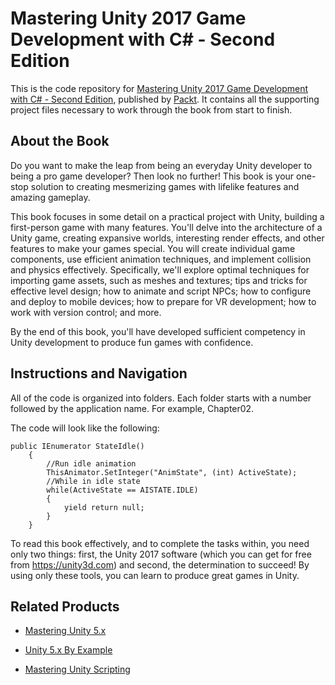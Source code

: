 # Mastering Unity 2017 Game Development with C# - Second Edition
This is the code repository for [Mastering Unity 2017 Game Development with C# - Second Edition](https://www.packtpub.com/web-development/mastering-unity-2017-game-development-c-second-edition?utm_source=github&utm_medium=repository&utm_campaign=9781788479837), published by [Packt](https://www.packtpub.com/?utm_source=github). It contains all the supporting project files necessary to work through the book from start to finish.
## About the Book
Do you want to make the leap from being an everyday Unity developer to being a pro game developer? Then look no further! This book is your one-stop solution to creating mesmerizing games with lifelike features and amazing gameplay.

This book focuses in some detail on a practical project with Unity, building a first-person game with many features. You'll delve into the architecture of a Unity game, creating expansive worlds, interesting render effects, and other features to make your games special. You will create individual game components, use efficient animation techniques, and implement collision and physics effectively. Specifically, we'll explore optimal techniques for importing game assets, such as meshes and textures; tips and tricks for effective level design; how to animate and script NPCs; how to configure and deploy to mobile devices; how to prepare for VR development; how to work with version control; and more.

By the end of this book, you'll have developed sufficient competency in Unity development to produce fun games with confidence.

## Instructions and Navigation
All of the code is organized into folders. Each folder starts with a number followed by the application name. For example, Chapter02.



The code will look like the following:
```
public IEnumerator StateIdle() 
    { 
        //Run idle animation 
        ThisAnimator.SetInteger("AnimState", (int) ActiveState); 
        //While in idle state 
        while(ActiveState == AISTATE.IDLE) 
        { 
            yield return null; 
        } 
    } 
```

To read this book effectively, and to complete the tasks within, you need only two things: first, the Unity 2017 software (which you can get for free from https://unity3d.com) and second, the determination to succeed! By using only these tools, you can learn to produce great games in Unity.

## Related Products
* [Mastering Unity 5.x](https://www.packtpub.com/game-development/mastering-unity-5x?utm_source=github&utm_medium=repository&utm_campaign=9781785880742)

* [Unity 5.x By Example](https://www.packtpub.com/game-development/unity-5x-example?utm_source=github&utm_medium=repository&utm_campaign=9781785888380)

* [Mastering Unity Scripting](https://www.packtpub.com/game-development/mastering-unity-5x-scripting?utm_source=github&utm_medium=repository&utm_campaign=9781784390655)

